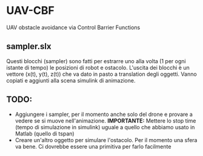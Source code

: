 # UAV-CBF

UAV obstacle avoidance via Control Barrier Functions

## sampler.slx
Questi blocchi (sampler) sono fatti per estrarre uno alla volta (1 per ogni istante di tempo) le posizioni di robot e ostacolo. L'uscita dei blocchi è un vettore (x(t), y(t), z(t)) che va dato in pasto a translation degli oggetti. Vanno copiati e aggiunti alla scena simulink di animazione.

## TODO:
- Aggiungere i sampler, per il momento anche solo del drone e provare a vedere se si muove nell'animazione.
  **IMPORTANTE:** Mettere lo stop time (tempo di simulazione in simulink) uguale a quello che abbiamo usato in Matlab (quello di tspan)
- Creare un'altro oggetto per simulare l'ostacolo. Per il momento una sfera va bene. Ci dovrebbe essere una primitiva per farlo facilmente
